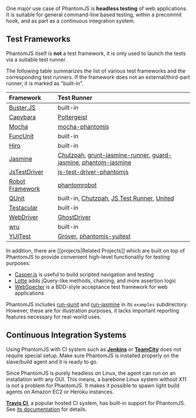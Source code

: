 One major use case of PhantomJS is **headless testing** of web applications. It is suitable for general command-line based testing, within a precommit hook, and as part as a continuous integration system.

## Test Frameworks

PhantomJS itself is **not** a test framework, it is only used to launch the tests via a suitable test runner.

The following table summarizes the list of various test frameworks and the corresponding test runners. If the framework does not an external/third-part runner, it is marked as "built-in".

| Framework  | Test Runner |
|:-----------|:------------|
| [Buster.JS](http://busterjs.org)| built-in|
| [Capybara](http://jnicklas.github.com/capybara) |[Poltergeist](https://github.com/jonleighton/poltergeist)
| [Mocha](http://visionmedia.github.com/mocha) | [mocha-phantomjs](http://metaskills.net/mocha-phantomjs) |
| [FuncUnit](http://funcunit.com) | built-in|
| [Hiro](http://hirojs.com) | built-in|
| [Jasmine](https://github.com/pivotal/jasmine) | [Chutzpah](http://chutzpah.codeplex.com), [grunt-jasmine-runner](https://github.com/jasmine-contrib/grunt-jasmine-runner), [guard-jasmine](https://github.com/netzpirat/guard-jasmine), [phantom-jasmine](https://github.com/jcarver989/phantom-jasmine)|
| [JsTestDriver](http://code.google.com/p/js-test-driver/) | [js-test-driver-phantomjs](https://github.com/larrymyers/js-test-driver-phantomjs) |
| [Robot Framework](http://code.google.com/p/robotframework/) | [phantomrobot](https://github.com/datakurre/phantomrobot)|
| [QUnit](http://qunitjs.com) | built-in, [Chutzpah](http://chutzpah.codeplex.com), [JS Test Runner](http://js-testrunner.codehaus.org), [United](https://github.com/asciidisco/united)|
| [Testacular](http://vojtajina.github.com/testacular) | built-in |
| [WebDriver](http://dvcs.w3.org/hg/webdriver/raw-file/tip/webdriver-spec.html) | [GhostDriver](https://github.com/detro/ghostdriver)|
| [wru](https://github.com/WebReflection/wru) | built-in|
| [YUITest](http://yuilibrary.com/projects/yuitest) | [Grover](https://github.com/davglass/grover), [phantomjs-yuitest](https://github.com/metafeather/phantomjs-yuitest) |

In addition, there are [[projects|Related Projects]] which are built on top of PhantomJS to provide convenient high-level functionality for testing purposes:

* [Casper.js](https://casperjs.org) is useful to build scripted navigation and testing
* [Lotte](https://github.com/StanAngeloff/lotte) adds jQuery-like methods, chaining, and more assertion logic
* [WebSpecter](https://github.com/jgonera/webspecter) is a BDD-style acceptance test framework for web applications

PhantomJS includes [run-qunit](https://github.com/ariya/phantomjs/blob/master/examples/run-qunit.js) and [run-jasmine](https://github.com/ariya/phantomjs/blob/master/examples/run-jasmine.js) in its `examples` subdirectory. However, these are for illustration purposes, it lacks important reporting features necessary for real-world uses.

## Continuous Integration Systems

Using PhantomJS with CI system such as **[Jenkins](http://jenkins-ci.org/)** or **[TeamCity](http://www.jetbrains.com/teamcity/)** does not require special setup. Make sure PhantomJS is installed properly on the slave/build agent and it is ready to go.

Since PhantomJS is purely headless on Linux, the agent can run on an installation with any GUI. This means, a barebone Linux system without X11 is not a problem for PhantomJS. It makes it possible to spawn light build agents on Amazon EC2 or Heroku instances.

**[Travis CI](http://about.travis-ci.org/)**, a popular hosted CI system, has built-in support for PhantomJS. See [its documentation](http://about.travis-ci.org/docs/user/gui-and-headless-browsers/) for details.